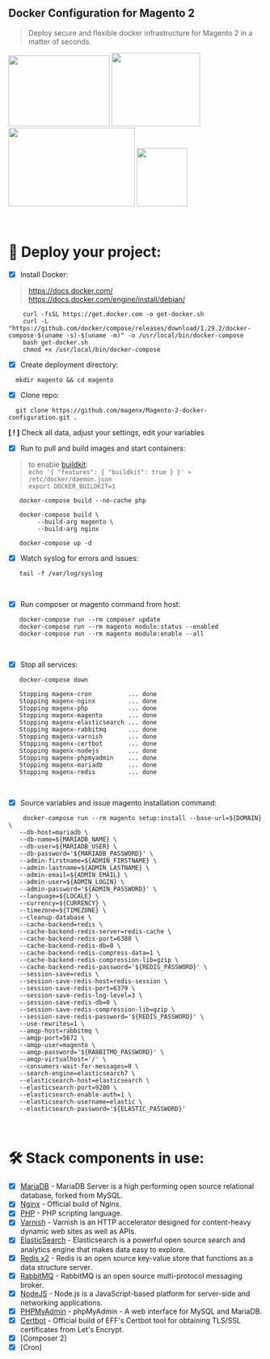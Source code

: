 ## Docker Configuration for Magento 2  
> Deploy secure and flexible docker infrastructure for Magento 2 in a matter of seconds.

<img src="https://user-images.githubusercontent.com/1591200/117845471-7abda280-b278-11eb-8c88-db3fa307ae40.jpeg" width="200" height="140"> <img src="https://user-images.githubusercontent.com/1591200/139601566-f4a62101-1ead-462e-a360-6397437de5cb.png" width="175" height="145"> <img src="https://user-images.githubusercontent.com/1591200/118028531-158ead80-b35b-11eb-8957-636de16ada34.png" width="250" height="155">
<img src="https://user-images.githubusercontent.com/1591200/130320410-91749ce8-5af1-4802-af25-ffb36e7ded98.png" width="100" height="115">  

<br />

# :rocket: Deploy your project:
- [x] Install Docker:
> https://docs.docker.com/
> https://docs.docker.com/engine/install/debian/
```
    curl -fsSL https://get.docker.com -o get-docker.sh
    curl -L "https://github.com/docker/compose/releases/download/1.29.2/docker-compose-$(uname -s)-$(uname -m)" -o /usr/local/bin/docker-compose
    bash get-docker.sh
    chmod +x /usr/local/bin/docker-compose
```
- [x] Create deployment directory:  
```
  mkdir magento && cd magento
```
- [x] Clone repo:  
> 
```
  git clone https://github.com/magenx/Magento-2-docker-configuration.git .
```
> 
**[ ! ]** Check all data, adjust your settings, edit your variables  
- [x] Run to pull and build images and start containers:
> to enable [buildkit](https://docs.docker.com/develop/develop-images/build_enhancements/):  
>    ```echo '{ "features": { "buildkit": true } }' > /etc/docker/daemon.json```  
>    ```export DOCKER_BUILDKIT=1```  

```
   docker-compose build --no-cache php
   
   docker-compose build \
        --build-arg magento \
        --build-arg nginx
        
   docker-compose up -d
```
- [x] Watch syslog for errors and issues:
```
   tail -f /var/log/syslog
```

<br />

- [x] Run composer or magento command from host:
```
   docker-compose run --rm composer update
   docker-compose run --rm magento module:status --enabled
   docker-compose run --rm magento module:enable --all
```

<br />

- [x] Stop all services:
```
   docker-compose down
   
   Stopping magenx-cron          ... done
   Stopping magenx-nginx         ... done
   Stopping magenx-php           ... done
   Stopping magenx-magento       ... done
   Stopping magenx-elasticsearch ... done
   Stopping magenx-rabbitmq      ... done
   Stopping magenx-varnish       ... done
   Stopping magenx-certbot       ... done
   Stopping magenx-nodejs        ... done
   Stopping magenx-phpmyadmin    ... done
   Stopping magenx-mariadb       ... done
   Stopping magenx-redis         ... done
```
  
<br />

- [x] Source variables and issue magento installation command:  
```
    docker-compose run --rm magento setup:install --base-url=${DOMAIN} \
   --db-host=mariadb \
   --db-name=${MARIADB_NAME} \
   --db-user=${MARIADB_USER} \
   --db-password='${MARIADB_PASSWORD}' \
   --admin-firstname=${ADMIN_FIRSTNAME} \
   --admin-lastname=${ADMIN_LASTNAME} \
   --admin-email=${ADMIN_EMAIL} \
   --admin-user=${ADMIN_LOGIN} \
   --admin-password='${ADMIN_PASSWORD}' \
   --language=${LOCALE} \
   --currency=${CURRENCY} \
   --timezone=${TIMEZONE} \
   --cleanup-database \
   --cache-backend=redis \
   --cache-backend-redis-server=redis-cache \
   --cache-backend-redis-port=6380 \
   --cache-backend-redis-db=0 \
   --cache-backend-redis-compress-data=1 \
   --cache-backend-redis-compression-lib=gzip \
   --cache-backend-redis-password='${REDIS_PASSWORD}' \
   --session-save=redis \
   --session-save-redis-host=redis-session \
   --session-save-redis-port=6379 \
   --session-save-redis-log-level=3 \
   --session-save-redis-db=0 \
   --session-save-redis-compression-lib=gzip \
   --session-save-redis-password='${REDIS_PASSWORD}' \
   --use-rewrites=1 \
   --amqp-host=rabbitmq \
   --amqp-port=5672 \
   --amqp-user=magento \
   --amqp-password='${RABBITMQ_PASSWORD}' \
   --amqp-virtualhost='/' \
   --consumers-wait-for-messages=0 \
   --search-engine=elasticsearch7 \
   --elasticsearch-host=elasticsearch \
   --elasticsearch-port=9200 \
   --elasticsearch-enable-auth=1 \
   --elasticsearch-username=elastic \
   --elasticsearch-password='${ELASTIC_PASSWORD}'
```
  
<br />

# :hammer_and_wrench: Stack components in use:  
- [x] [MariaDB](https://hub.docker.com/_/mariadb) - MariaDB Server is a high performing open source relational database, forked from MySQL.
- [x] [Nginx](https://hub.docker.com/_/nginx) - Official build of Nginx.
- [x] [PHP](https://hub.docker.com/_/php) - PHP scripting language.
- [x] [Varnish](https://hub.docker.com/_/varnish) - Varnish is an HTTP accelerator designed for content-heavy dynamic web sites as well as APIs.
- [x] [ElasticSearch](https://hub.docker.com/_/elasticsearch) - Elasticsearch is a powerful open source search and analytics engine that makes data easy to explore.
- [x] [Redis x2](https://hub.docker.com/_/redis) - Redis is an open source key-value store that functions as a data structure server.
- [x] [RabbitMQ](https://hub.docker.com/_/rabbitmq) - RabbitMQ is an open source multi-protocol messaging broker.
- [x] [NodeJS](https://hub.docker.com/_/node) - Node.js is a JavaScript-based platform for server-side and networking applications.
- [x] [PHPMyAdmin](https://hub.docker.com/_/phpmyadmin) - phpMyAdmin - A web interface for MySQL and MariaDB.
- [x] [Certbot](https://hub.docker.com/r/certbot/certbot) - Official build of EFF's Certbot tool for obtaining TLS/SSL certificates from Let's Encrypt.
- [x] [Composer 2]
- [x] [Cron]
  
<br />
  
